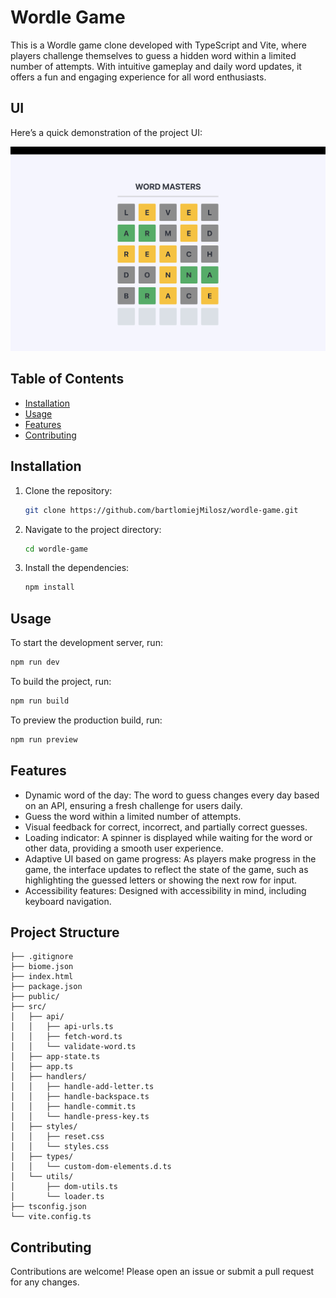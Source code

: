 # Wordle Game

This is a Wordle game clone developed with TypeScript and Vite, where players challenge themselves to guess a hidden word within a limited number of attempts. With intuitive gameplay and daily word updates, it offers a fun and engaging experience for all word enthusiasts.

## UI

Here’s a quick demonstration of the project UI:

![App ddemo](_design/app-demo.png)

## Table of Contents

- [Installation](#installation)
- [Usage](#usage)
- [Features](#features)
- [Contributing](#contributing)

## Installation

1. Clone the repository:

   ```sh
   git clone https://github.com/bartlomiejMilosz/wordle-game.git
   ```

2. Navigate to the project directory:

   ```sh
   cd wordle-game
   ```

3. Install the dependencies:

   ```sh
   npm install
   ```

## Usage

To start the development server, run:

```sh
npm run dev
```

To build the project, run:

```sh
npm run build
```

To preview the production build, run:

```sh
npm run preview
```

## Features

- Dynamic word of the day: The word to guess changes every day based on an API, ensuring a fresh challenge for users daily.
- Guess the word within a limited number of attempts.
- Visual feedback for correct, incorrect, and partially correct guesses.
- Loading indicator: A spinner is displayed while waiting for the word or other data, providing a smooth user experience.
- Adaptive UI based on game progress: As players make progress in the game, the interface updates to reflect the state of the game, such as highlighting the guessed letters or showing the next row for input.
- Accessibility features: Designed with accessibility in mind, including keyboard navigation.

## Project Structure

```uml
├── .gitignore
├── biome.json
├── index.html
├── package.json
├── public/
├── src/
│   ├── api/
│   │   ├── api-urls.ts
│   │   ├── fetch-word.ts
│   │   └── validate-word.ts
│   ├── app-state.ts
│   ├── app.ts
│   ├── handlers/
│   │   ├── handle-add-letter.ts
│   │   ├── handle-backspace.ts
│   │   ├── handle-commit.ts
│   │   └── handle-press-key.ts
│   ├── styles/
│   │   ├── reset.css
│   │   └── styles.css
│   ├── types/
│   │   └── custom-dom-elements.d.ts
│   └── utils/
│       ├── dom-utils.ts
│       └── loader.ts
├── tsconfig.json
└── vite.config.ts
```

## Contributing

Contributions are welcome! Please open an issue or submit a pull request for any changes.
